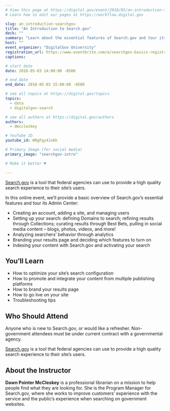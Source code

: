 ```yaml
---
# View this page at https://digital.gov/event/2018/05/an-introduction-searchgov
# Learn how to edit our pages at https://workflow.digital.gov

slug: an-introduction-searchgov
title: "An Introduction to Search.gov"
deck: ""
summary: "Learn about the essential features of Search.gov and tour its Admin Center."
host: ""
event_organizer: "DigitalGov University"
registration_url: https://www.eventbrite.com/e/searchgov-basics-registration-45389799111
captions: 

# start date
date: 2018-05-03 14:00:00 -0500

# end date
end_date: 2018-05-03 15:00:00 -0500

# see all topics at https://digital.gov/topics
topics: 
  - data
  - digitalgov-search

# see all authors at https://digital.gov/authors
authors: 
  - dmccleskey

# YouTube ID
youtube_id: W9gFgy4Jx6k

# Primary Image (for social media)
primary_image: "searchgov-intro"

# Make it better ♥

---
```


[Search.gov](https://search.gov/) is a tool that federal agencies can use to provide a high quality search experience to their site’s users.

In this online event, we’ll provide a basic overview of Search.gov’s essential features and tour its Admin Center:

- Creating an account, adding a site, and managing users
- Setting up your search: defining Domains to search; refining results through Collections; curating results through Best Bets, pulling in social media content – blogs, photos, videos, and more!
- Analyzing searchers’ behavior through analytics
- Branding your results page and deciding which features to turn on
- Indexing your content with Search.gov and activating your search

## You’ll Learn

- How to optimize your site’s search configuration
- How to promote and integrate your content from multiple publishing platforms
- How to brand your results page
- How to go live on your site
- Troubleshooting tips

## Who Should Attend
Anyone who is new to Search.gov, or would like a refresher. Non-government attendees must be under current contract with a governmental agency.

[Search.gov](https://search.gov/) is a tool that federal agencies can use to provide a high quality search experience to their site’s users.

## About the Instructor

**Dawn Pointer McCleskey** is a professional librarian on a mission to help people find what they are looking for. She is the Program Manager for Search.gov, where she works to improve customers’ experience with the service and the public’s experience when searching on government websites.
